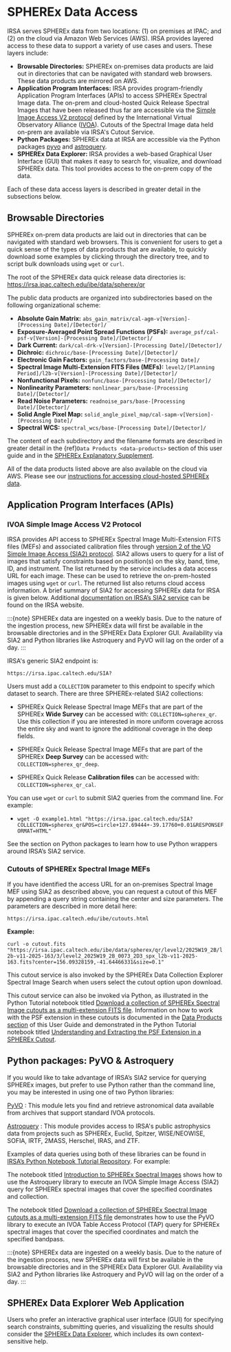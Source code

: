 # SPHEREx Data Access

IRSA serves SPHEREx data from two locations: (1) on premises at IPAC; and (2) on the cloud via Amazon Web Services (AWS).
IRSA provides layered access to these data to support a variety of use cases and users.
These layers include:

* **Browsable Directories:** SPHEREx on-premises data products are laid out in directories that can be navigated with standard web browsers.
These data products are mirrored on AWS.
* **Application Program Interfaces:** IRSA provides program-friendly Application Program Interfaces (APIs) to access SPHEREx Spectral Image data.
The on-prem and cloud-hosted Quick Release Spectral Images that have been released thus far are accessible via the [Simple Image Access V2 protocol](https://ivoa.net/documents/SIA/20151223/) defined by the International Virtual Observatory Alliance ([IVOA](https://ivoa.net)).
Cutouts of the Spectral Image data held on-prem are available via IRSA's Cutout Service.
* **Python Packages:** SPHEREx data at IRSA are accessible via the Python packages [pyvo](https://pyvo.readthedocs.io/en/latest/) and [astroquery](https://astroquery.readthedocs.io/en/latest/ipac/irsa/irsa.html).
* **SPHEREx Data Explorer:** IRSA provides a web-based Graphical User Interface (GUI) that makes it easy to search for, visualize, and download SPHEREx data.
This tool provides access to the on-prem copy of the data.

Each of these data access layers is described in greater detail in the subsections below.

## Browsable Directories

SPHEREx on-prem data products are laid out in directories that can be navigated with standard web browsers.
This is convenient for users to get a quick sense of the types of data products that are available, to quickly download some examples by clicking through the directory tree, and to script bulk downloads using `wget` or `curl`.

The root of the SPHEREx data quick release data directories is:
https://irsa.ipac.caltech.edu/ibe/data/spherex/qr

The public data products are organized into subdirectories based on the following organizational scheme:
* **Absolute Gain Matrix:** `abs_gain_matrix/cal-agm-v[Version]-[Processing Date]/[Detector]/`
* **Exposure-Averaged Point Spread Functions (PSFs):** `average_psf/cal-psf-v[Version]-[Processing Date]/[Detector]/`
* **Dark Current:** `dark/cal-drk-v[Version]-[Processing Date]/[Detector]/`
* **Dichroic:** `dichroic/base-[Processing Date]/[Detector]/`
* **Electronic Gain Factors:** `gain_factors/base-[Processing Date]/`
* **Spectral Image Multi-Extension FITS Files (MEFs):** `level2/[Planning Period]/l2b-v[Version]-[Processing Date]/[Detector]/`
* **Nonfunctional Pixels:** `nonfunc/base-[Processing Date]/[Detector]/`
* **Nonlinearity Parameters:** `nonlinear_pars/base-[Processing Date]/[Detector]/`
* **Read Noise Parameters:** `readnoise_pars/base-[Processing Date]/[Detector]/`
* **Solid Angle Pixel Map:** `solid_angle_pixel_map/cal-sapm-v[Version]-[Processing Date]/`
* **Spectral WCS:** `spectral_wcs/base-[Processing Date]/[Detector]/`

The content of each subdirectory and the filename formats are described in greater detail in the {ref}`Data Products <data-products>` section of this user guide and in the [SPHEREx Explanatory Supplement](https://irsa.ipac.caltech.edu/data/SPHEREx/docs/SPHEREx_Expsupp_QR.pdf).

All of the data products listed above are also available on the cloud via AWS.
Please see our [instructions for accessing cloud-hosted SPHEREx data](https://irsa.ipac.caltech.edu/cloud_access/).

## Application Program Interfaces (APIs)

### IVOA Simple Image Access V2 Protocol

IRSA provides API access to SPHEREx Spectral Image Multi-Extension FITS files (MEFs) and associated calibration files through [version 2 of the VO Simple Image Access (SIA2) protocol](https://ivoa.net/documents/SIA/20151223/).
SIA2 allows users to query for a list of images that satisfy constraints based on position(s) on the sky, band, time, ID, and instrument.
The list returned by the service includes a data access URL for each image.
These can be used to retrieve the on-prem-hosted images using `wget` or `curl`. The returned list also returns cloud access information.
A brief summary of SIA2 for accessing SPHEREx data for IRSA is given below.
Additional [documentation on IRSA’s SIA2 service](https://irsa.ipac.caltech.edu/ibe/sia.html) can be found on the IRSA website.

:::{note}
SPHEREx data are ingested on a weekly basis.
Due to the nature of the ingestion process, new SPHEREx data will first be available in the browsable directories and in the SPHEREx Data Explorer GUI.
Availability via SIA2 and Python libraries like Astroquery and PyVO will lag on the order of a day.
:::

IRSA's generic SIA2 endpoint is:

`https://irsa.ipac.caltech.edu/SIA?`

Users must add a `COLLECTION` parameter to this endpoint to specify which dataset to search.
There are three SPHEREx-related SIA2 collections:

* SPHEREx Quick Release Spectral Image MEFs that are part of the SPHEREx **Wide Survey** can be accessed with: `COLLECTION=spherex_qr`.
Use this collection if you are interested in more uniform coverage across the entire sky and want to ignore the additional coverage in the deep fields.

* SPHEREx Quick Release Spectral Image MEFs that are part of the SPHEREx **Deep Survey** can be accessed with: `COLLECTION=spherex_qr_deep`.

* SPHEREx Quick Release **Calibration files** can be accessed with: `COLLECTION=spherex_qr_cal`.

You can use `wget` or `curl` to submit SIA2 queries from the command line.
For example:

* `wget -O example1.html "https://irsa.ipac.caltech.edu/SIA?COLLECTION=spherex_qr&POS=circle+127.69444+-39.17760+0.01&RESPONSEFORMAT=HTML"`

See the section on Python packages to learn how to use Python wrappers around IRSA’s SIA2 service.

### Cutouts of SPHEREx Spectral Image MEFs

If you have identified the access URL for an on-premises Spectral Image MEF using SIA2 as described above, you can request a cutout of this MEF by appending a query string containing the center and size parameters. The parameters are described in more detail here:

`https://irsa.ipac.caltech.edu/ibe/cutouts.html`

**Example:**

`curl -o cutout.fits "https://irsa.ipac.caltech.edu/ibe/data/spherex/qr/level2/2025W19_2B/l2b-v11-2025-163/3/level2_2025W19_2B_0073_2D3_spx_l2b-v11-2025-163.fits?center=156.09328159,-41.64466331&size=0.1"`

This cutout service is also invoked by the SPHEREx Data Collection Explorer Spectral Image Search when users select the cutout option upon download.

This cutout service can also be invoked via Python, as illustrated in the Python Tutorial notebook titled [Download a collection of SPHEREx Spectral Image cutouts as a multi-extension FITS file](https://caltech-ipac.github.io/irsa-tutorials/spherex-cutouts/).
Information on how to work with the PSF extension in these cutouts is documented in the [Data Products section](https://caltech-ipac.github.io/spherex-archive-documentation/spherex-data-products#cutouts-of-spectral-image-mefs) of this User Guide and demonstrated in the Python Tutorial notebook titled [Understanding and Extracting the PSF Extension in a SPHEREx Cutout](https://caltech-ipac.github.io/irsa-tutorials/spherex-psf/).

## Python packages: PyVO & Astroquery

If you would like to take advantage of IRSA’s SIA2 service for querying SPHEREx images, but prefer to use Python rather than the command line, you may be interested in using one of two Python libraries:

[PyVO](https://github.com/astropy/pyvo)
 : This module lets you find and retrieve astronomical data available from archives that support standard IVOA protocols.

[Astroquery](https://github.com/astropy/astroquery)
 : This module provides access to IRSA's public astrophysics data from projects such as SPHEREx, Euclid, Spitzer, WISE/NEOWISE, SOFIA, IRTF, 2MASS, Herschel, IRAS, and ZTF.

Examples of data queries using both of these libraries can be found in [IRSA’s Python Notebook Tutorial Repository](https://caltech-ipac.github.io/irsa-tutorials/). For example:

The notebook titled [Introduction to SPHEREx Spectral Images](https://caltech-ipac.github.io/irsa-tutorials/spherex-intro/) shows how to use the Astroquery library to execute an IVOA Simple Image Access (SIA2) query for SPHEREx spectral images that cover the specified coordinates and collection.

The notebook titled [Download a collection of SPHEREx Spectral Image cutouts as a multi-extension FITS file](https://caltech-ipac.github.io/irsa-tutorials/spherex-cutouts/#id-5-query-irsa-for-a-list-of-cutouts-that-satisfy-the-criteria-specified-above) demonstrates how to use the PyVO library to execute an IVOA Table Access Protocol (TAP) query for SPHEREx spectral images that cover the specified coordinates and match the specified bandpass.


:::{note}
SPHEREx data are ingested on a weekly basis.
Due to the nature of the ingestion process, new SPHEREx data will first be available in the browsable directories and in the SPHEREx Data Explorer GUI.
Availability via SIA2 and Python libraries like Astroquery and PyVO will lag on the order of a day.
:::

## SPHEREx Data Explorer Web Application

Users who prefer an interactive graphical user interface (GUI) for specifying search constraints, submitting queries, and visualizing the results should consider the [SPHEREx Data Explorer](https://irsa.ipac.caltech.edu/applications/spherex), which includes its own context-sensitive help.
